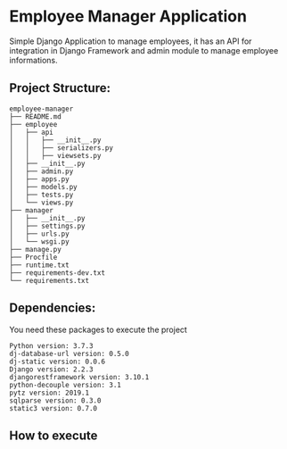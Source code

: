 # Employee Manager Application

Simple Django Application to manage employees, it has an API for integration in Django Framework and admin module to manage employee informations.

## Project Structure:
````
employee-manager
├── README.md
├── employee
│   ├── api
│   │	├── __init__.py
│   │	├── serializers.py
│   │	├── viewsets.py
│   ├── __init__.py
│   ├── admin.py
│   ├── apps.py
│   ├── models.py
│   ├── tests.py
│   └── views.py
├── manager
│   ├── __init__.py
│   ├── settings.py
│   ├── urls.py
│   └── wsgi.py
├── manage.py
├── Procfile
├── runtime.txt
├── requirements-dev.txt
└── requirements.txt
````
## Dependencies:
You need these packages to execute the project
````
Python version: 3.7.3
dj-database-url version: 0.5.0
dj-static version: 0.0.6
Django version: 2.2.3
djangorestframework version: 3.10.1
python-decouple version: 3.1
pytz version: 2019.1
sqlparse version: 0.3.0
static3 version: 0.7.0
````
## How to execute
